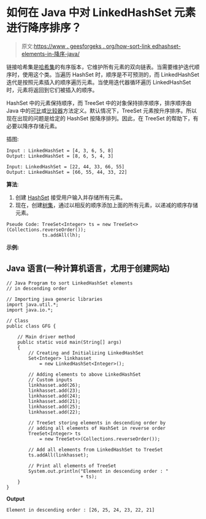 # 如何在 Java 中对 LinkedHashSet 元素进行降序排序？

> 原文:[https://www . geesforgeks . org/how-sort-link edhashset-elements-in-降序-java/](https://www.geeksforgeeks.org/how-to-sort-linkedhashset-elements-in-descending-order-in-java/)

链接哈希集是[哈希集](https://www.geeksforgeeks.org/hashset-in-java/)的有序版本，它维护所有元素的双向链表。当需要维护迭代顺序时，使用这个类。当遍历 HashSet 时，顺序是不可预测的，而 LinkedHashSet 迭代是按照元素插入的顺序遍历元素。当使用迭代器循环遍历 LinkedHashSet 时，元素将返回到它们被插入的顺序。

HashSet 中的元素保持顺序，而 TreeSet 中的对象保持排序顺序，排序顺序由 Java 中的[可比](https://www.geeksforgeeks.org/comparable-vs-comparator-in-java/)或[比较器](https://www.geeksforgeeks.org/comparator-interface-java/)方法定义。默认情况下，TreeSet 元素按升序排序。所以现在出现的问题是给定的 HashSet 按降序排列。因此，在 TreeSet 的帮助下，有必要以降序存储元素。

插图:

```
Input : LinkedHashSet = [4, 3, 6, 5, 8]
Output: LinkedHashSet = [8, 6, 5, 4, 3]

Input: LinkedHashSet = [22, 44, 33, 66, 55]
Output: LinkedHashSet = [66, 55, 44, 33, 22]
```

**算法**:

1.  创建 [HashSet](https://www.geeksforgeeks.org/hashset-in-java/) 接受用户输入并存储所有元素。
2.  现在，创建[树集](https://www.geeksforgeeks.org/treeset-in-java-with-examples/)，通过以相反的顺序添加上面的所有元素，以递减的顺序存储元素。

```
Pseude Code: TreeSet<Integer> ts = new TreeSet<>(Collections.reverseOrder());
             ts.addAll(lh);
```

**示例:**

## Java 语言(一种计算机语言，尤用于创建网站)

```
// Java Program to sort LinkedHashSet elements
// in descending order

// Importing java generic libraries
import java.util.*;
import java.io.*;

// Class
public class GFG {

    // Main driver method
    public static void main(String[] args)
    {
        // Creating and Initializing LinkedHashSet
        Set<Integer> linkhasset
            = new LinkedHashSet<Integer>();

        // Adding elements to above LinkedHashSet
        // Custom inputs
        linkhasset.add(26);
        linkhasset.add(23);
        linkhasset.add(24);
        linkhasset.add(21);
        linkhasset.add(25);
        linkhasset.add(22);

        // TreeSet storing elements in descending order by
        // adding all elements of HashSet in reverse order
        TreeSet<Integer> ts
            = new TreeSet<>(Collections.reverseOrder());

        // Add all elements from LinkedHashSet to TreeSet
        ts.addAll(linkhasset);

        // Print all elements of TreeSet
        System.out.println("Element in descending order : "
                           + ts);
    }
}
```

**Output**

```
Element in descending order : [26, 25, 24, 23, 22, 21]
```
